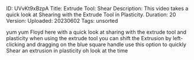 ID: UVvKt9xBzpA
Title: Extrude Tool: Shear
Description: This video takes a quick look at Shearing with the Extrude Tool in Plasticity.
Duration: 20
Version: 
Uploaded: 20230602
Tags: unsorted

yum yum Floyd here with a quick look at
sharing with the extrude tool and
plasticity when using the extrude tool
you can shift the Extrusion by
left-clicking and dragging on the blue
square handle use this option to quickly
Shear an extrusion in plasticity oh look
at the time
